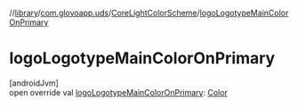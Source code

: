 //[library](../../../index.md)/[com.glovoapp.uds](../index.md)/[CoreLightColorScheme](index.md)/[logoLogotypeMainColorOnPrimary](logo-logotype-main-color-on-primary.md)

# logoLogotypeMainColorOnPrimary

[androidJvm]\
open override val [logoLogotypeMainColorOnPrimary](logo-logotype-main-color-on-primary.md): [Color](https://developer.android.com/reference/kotlin/androidx/compose/ui/graphics/Color.html)
